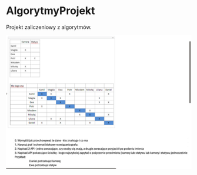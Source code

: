 # AlgorytmyProjekt

Projekt zaliczeniowy z algorytmów.

![Polecenie od projektu](png/polecenie.png)
